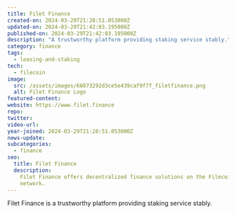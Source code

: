 ```yaml
---
title: Filet Finance
created-on: 2024-03-29T21:28:51.053000Z
updated-on: 2024-03-29T21:42:03.195000Z
published-on: 2024-03-29T21:42:03.195000Z
description: "A trustworthy platform providing staking service stably."
category: finance
tags:
  - leasing-and-staking
tech:
  - filecoin
image:
  src: /assets/images/66073292d3ce5e439caf9f7f_filetfinance.png
  alt: Filet Finance Logo
featured-content:
website: https://www.filet.finance
repo:
twitter:
video-url:
year-joined: 2024-03-29T21:28:51.053000Z
news-update:
subcategories:
  - finance
seo:
  title: Filet Finance
  description:
    Filet Finance offers decentralized finance solutions on the Filecoin
    network.
---
```


Filet Finance is a trustworthy platform providing staking service stably.
